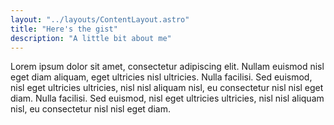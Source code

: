 ```yaml
---
layout: "../layouts/ContentLayout.astro"
title: "Here's the gist"
description: "A little bit about me"
---
```


Lorem ipsum dolor sit amet, consectetur adipiscing elit. Nullam euismod nisl eget diam aliquam, eget ultricies nisl ultricies. Nulla facilisi. Sed euismod, nisl eget ultricies ultricies, nisl nisl aliquam nisl, eu consectetur nisl nisl eget diam. Nulla facilisi. Sed euismod, nisl eget ultricies ultricies, nisl nisl aliquam nisl, eu consectetur nisl nisl eget diam.
